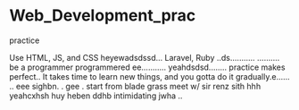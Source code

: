 # Web_Development_prac
practice

Use HTML, JS, and CSS
 heyewadsdssd...
Laravel, Ruby ..ds...........
..........
be a programmer programmered ee...........
 yeahdsdsd........
practice makes perfect..
It takes time to learn new things, and you gotta do it gradually.e......
..
 eee 
sighbn.
. gee . start from blade grass meet w/ sir renz
sith
hhh
yeahcxhsh
huy
heben
ddhb
intimidating
jwha
..
